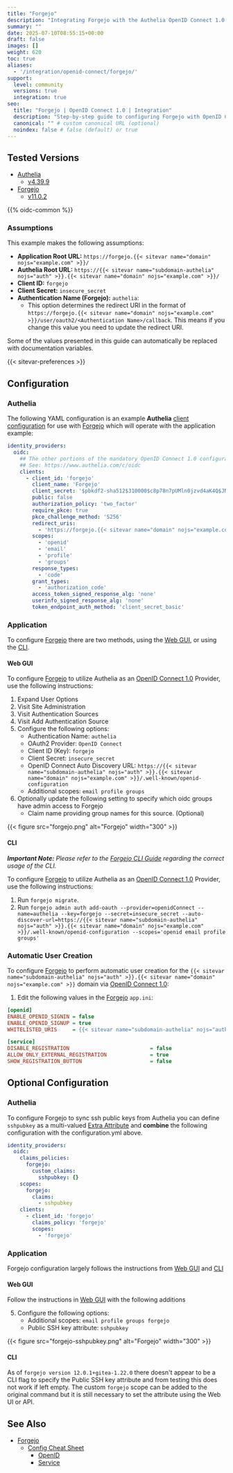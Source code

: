 ```yaml
---
title: "Forgejo"
description: "Integrating Forgejo with the Authelia OpenID Connect 1.0 Provider."
summary: ""
date: 2025-07-10T08:55:15+00:00
draft: false
images: []
weight: 620
toc: true
aliases:
  - '/integration/openid-connect/forgejo/'
support:
  level: community
  versions: true
  integration: true
seo:
  title: "Forgejo | OpenID Connect 1.0 | Integration"
  description: "Step-by-step guide to configuring Forgejo with OpenID Connect 1.0 for secure SSO. Enhance your login flow using Authelia’s modern identity management."
  canonical: "" # custom canonical URL (optional)
  noindex: false # false (default) or true
---
```


## Tested Versions

- [Authelia]
  - [v4.39.9](https://github.com/authelia/authelia/releases/tag/v4.39.9)
- [Forgejo]
  - [v11.0.2](https://codeberg.org/forgejo/forgejo/releases/tag/v11.0.2)

{{% oidc-common %}}

### Assumptions

This example makes the following assumptions:

- __Application Root URL:__ `https://forgejo.{{< sitevar name="domain" nojs="example.com" >}}/`
- __Authelia Root URL:__ `https://{{< sitevar name="subdomain-authelia" nojs="auth" >}}.{{< sitevar name="domain" nojs="example.com" >}}/`
- __Client ID:__ `forgejo`
- __Client Secret:__ `insecure_secret`
- __Authentication Name (Forgejo):__ `authelia`:
    - This option determines the redirect URI in the format of
      `https://forgejo.{{< sitevar name="domain" nojs="example.com" >}}/user/oauth2/<Authentication Name>/callback`.
      This means if you change this value you need to update the redirect URI.

Some of the values presented in this guide can automatically be replaced with documentation variables.

{{< sitevar-preferences >}}

## Configuration

### Authelia

The following YAML configuration is an example __Authelia__ [client configuration] for use with [Forgejo] which will
operate with the application example:

```yaml {title="configuration.yml"}
identity_providers:
  oidc:
    ## The other portions of the mandatory OpenID Connect 1.0 configuration go here.
    ## See: https://www.authelia.com/c/oidc
    clients:
      - client_id: 'forgejo'
        client_name: 'Forgejo'
        client_secret: '$pbkdf2-sha512$310000$c8p78n7pUMln0jzvd4aK4Q$JNRBzwAo0ek5qKn50cFzzvE9RXV88h1wJn5KGiHrD0YKtZaR/nCb2CJPOsKaPK0hjf.9yHxzQGZziziccp6Yng'  # The digest of 'insecure_secret'.
        public: false
        authorization_policy: 'two_factor'
        require_pkce: true
        pkce_challenge_method: 'S256'
        redirect_uris:
          - 'https://forgejo.{{< sitevar name="domain" nojs="example.com" >}}/user/oauth2/authelia/callback'
        scopes:
          - 'openid'
          - 'email'
          - 'profile'
          - 'groups'
        response_types:
          - 'code'
        grant_types:
          - 'authorization_code'
        access_token_signed_response_alg: 'none'
        userinfo_signed_response_alg: 'none'
        token_endpoint_auth_method: 'client_secret_basic'
```

### Application

To configure [Forgejo] there are two methods, using the [Web GUI](#web-gui), or using the [CLI](#cli).

#### Web GUI

To configure [Forgejo] to utilize Authelia as an [OpenID Connect 1.0] Provider, use the following instructions:

1. Expand User Options
2. Visit Site Administration
3. Visit Authentication Sources
4. Visit Add Authentication Source
5. Configure the following options:
   - Authentication Name: `authelia`
   - OAuth2 Provider: `OpenID Connect`
   - Client ID (Key): `forgejo`
   - Client Secret: `insecure_secret`
   - OpenID Connect Auto Discovery URL: `https://{{< sitevar name="subdomain-authelia" nojs="auth" >}}.{{< sitevar name="domain" nojs="example.com" >}}/.well-known/openid-configuration`
   - Additional scopes: `email profile groups`
6. Optionally update the following setting to specify which oidc groups have admin access to Forgejo
    - Claim name providing group names for this source. (Optional)


{{< figure src="forgejo.png" alt="Forgejo" width="300" >}}

#### CLI

_**Important Note:** Please refer to the [Forgejo CLI Guide](https://forgejo.org/docs/latest/admin/command-line) regarding the correct usage of the CLI._

To configure [Forgejo] to utilize Authelia as an [OpenID Connect 1.0] Provider, use the following instructions:

1. Run `forgejo migrate`.
2. Run `forgejo admin auth add-oauth --provider=openidConnect --name=authelia --key=forgejo --secret=insecure_secret --auto-discover-url=https://{{< sitevar name="subdomain-authelia" nojs="auth" >}}.{{< sitevar name="domain" nojs="example.com" >}}/.well-known/openid-configuration --scopes='openid email profile groups'`


### Automatic User Creation

To configure [Forgejo] to perform automatic user creation for the `{{< sitevar name="subdomain-authelia" nojs="auth" >}}.{{< sitevar name="domain" nojs="example.com" >}}` domain via [OpenID Connect 1.0]:

1. Edit the following values in the [Forgejo] `app.ini`:
```ini
[openid]
ENABLE_OPENID_SIGNIN = false
ENABLE_OPENID_SIGNUP = true
WHITELISTED_URIS     = {{< sitevar name="subdomain-authelia" nojs="auth" >}}.{{< sitevar name="domain" nojs="example.com" >}}

[service]
DISABLE_REGISTRATION                          = false
ALLOW_ONLY_EXTERNAL_REGISTRATION              = true
SHOW_REGISTRATION_BUTTON                      = false
```
## Optional Configuration

### Authelia
To configure Forgejo to sync ssh public keys from Authelia you can define `sshpubkey` as a multi-valued [Extra Attribute](../../../../reference/guides/attributes.md#extra-attributes) and __combine__ the following configuration with the configuration.yml above.
``` yaml {title="configuration.yml"}
identity_providers:
  oidc:
    claims_policies:
      forgejo:
        custom_claims:
          sshpubkey: {}
    scopes:
      forgejo:
        claims:
          - sshpubkey
    clients:
      - client_id: 'forgejo'
        claims_policy: 'forgejo'
        scopes:
          - 'forgejo'
```
### Application

Forgejo configuration largely follows the instructions from [Web GUI](#web-gui) and [CLI](#cli)

#### Web GUI
Follow the instructions in [Web GUI](#web-gui) with the following additions

5. Configure the following options:
   - Additional scopes: `email profile groups forgejo`
   - Public SSH key attribute: `sshpubkey`


{{< figure src="forgejo-sshpubkey.png" alt="Forgejo" width="300" >}}

#### CLI
As of `forgejo version 12.0.1+gitea-1.22.0` there doesn't appear to be a CLI flag to specify the Public SSH key attribute and from testing this does not work if left empty. The custom `forgejo` scope can be added to the original command but it is still necessary to set the attribute using the Web UI or API.

## See Also

- [Forgejo]
  - [Config Cheat Sheet](https://forgejo.org/docs/latest/admin/config-cheat-sheet/)
    - [OpenID](https://forgejo.org/docs/latest/admin/config-cheat-sheet/#openid-openid)
    - [Service](https://forgejo.org/docs/latest/admin/config-cheat-sheet/#service-service)

[Authelia]: https://www.authelia.com
[Forgejo]: https://forgejo.org/
[OpenID Connect 1.0]: ../../introduction.md
[client configuration]: ../../../../configuration/identity-providers/openid-connect/clients.md
